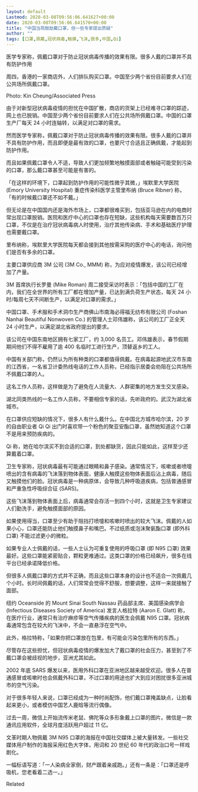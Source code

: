 ```yaml
---
layout: default
Lastmod: 2020-03-08T09:56:06.641627+00:00
date: 2020-03-08T09:56:06.641570+00:00
title: "中国当局鼓励戴口罩，但一些专家提出质疑"
author: ""
tags: [口罩,佩戴,冠状病毒,触摸,飞沫,很多,中国,Qi]
---
```


医学专家称，佩戴口罩对于防止冠状病毒传播的效果有限。很多人戴的口罩并不具有防护作用

周四，香港的一家商店外，人们排队购买口罩。中国至少两个省份目前要求人们在公共场所佩戴口罩。

Photo: Kin Cheung/Associated Press

由于对新型冠状病毒疫情的担忧在中国扩散，商店的货架上已经难寻口罩的踪迹，网上也已脱销。中国至少两个省份目前要求人们在公共场所佩戴口罩。中国的口罩生产厂每天 24 小时连轴转，以满足对口罩的需求。

然而医学专家称，佩戴口罩对于防止冠状病毒传播的效果有限。很多人戴的口罩并不具有防护作用，而且即便是最有效的口罩，也要尺寸合适且正确佩戴，才能起到防护作用。

而且如果佩戴口罩令人不适，导致人们更加频繁地触摸面部或者触碰可能受到污染的口罩，那么戴口罩甚至可能是有害的。

「在这样的环境下，口罩起到防护作用的可能性微乎其微，」埃默里大学医院 (Emory University Hospital) 重症传染科医学主管里布纳 (Bruce Ribner) 称，「有的时候戴口罩还不如不戴。」

但无论是在中国国内还是海外市场上，口罩都很难买到，包括亚马逊在内的电商时常出现口罩脱销。医院和医疗中心的口罩也存在短缺，这些机构每天需要数百万只口罩，不仅是在治疗冠状病毒病人时使用，治疗其他传染病、手术和基础医疗护理也需要戴口罩。

里布纳称，埃默里大学医院每天都会接到其他按需采购的医疗中心的电话，询问他们是否有多余的口罩。

主要口罩供应商 3M 公司 (3M Co., MMM) 称，为应对疫情爆发，该公司已经增加了产量。

3M 首席执行长罗曼 (Mike Roman) 周二接受采访时表示：「包括中国的工厂在内，我们在全世界的所有工厂都在增加产量，已达到满负荷生产状态，每天 24 小时/每周七天不间断生产，以满足对口罩的需求。」

中国口罩、手术服和手术洞巾生产商佛山市南海必得福无纺布有限公司 (Foshan Nanhai Beautiful Nonwoven Co.) 的管理人士邓伟雄称，该公司的工厂正全天 24 小时生产，以满足湖北省政府提出的要求。

该公司在中国东南地区拥有七家工厂，约 3,000 名员工。邓伟雄表示，春节假期期间他们不得不雇用了逾 400 名临时工进行生产，顶替返乡的工人。

中国有关部门称，仍然认为所有种类的口罩都值得佩戴。在病毒起源地武汉市东南的江西省，一名省卫计委热线电话的工作人员称，已经指示居委会劝阻在公共场所不佩戴口罩的人。

这名工作人员称，这样做是为了避免在人流量大、人群密集的地方发生交叉感染。

湖北同类热线的一名工作人员称，不要相信专家的话，先听政府的。武汉为湖北省城市。

在口罩供应短缺的情况下，很多人有什么戴什么。在中国北方城市哈尔滨，20 岁的自由职业者 Qi Qi 出门时喜欢带一个粉色的聚亚安酯口罩，虽然她知道这个口罩不是用来预防疾病的。

Qi 称，她在哈尔滨买不到合适的口罩，到处都缺货，因此只能如此，这样至少还算戴着口罩。

卫生专家称，冠状病毒最有可能通过眼睛和鼻子感染。通常情况下，咳嗽或者喷嚏喷出的含有病毒的飞沫落到物体表面，健康人触摸这些物体表面后沾上病毒，随后又触摸他们的脸。冠状病毒是一种病原体，会导致几种呼吸道疾病，包括普通感冒和严重急性呼吸综合征 (SARS)。

这些飞沫落到物体表面上后，病毒通常会存活一到四个小时，这就是卫生专家建议人们勤洗手，避免触摸面部的原因。

如果使用得当，口罩至少有助于阻挡打喷嚏和咳嗽时喷出的较大飞沫。佩戴的人如果小心，口罩还能防止他们触摸鼻子和嘴巴。不过纸质或泡沫聚氨酯口罩 (即外科口罩) 不能过滤更小的微粒。

如果专业人士佩戴的话，一些人士认为可重复使用的呼吸口罩 (即 N95 口罩) 效果最好。这些口罩能紧密贴合，颗粒更难通过。这类口罩的价格已经飙升，很多在线平台已经承诺降低价格。

但很多人佩戴口罩的方式并不正确，而且这些口罩本身的设计也不适合一次佩戴几个小时。长时间佩戴的话，人们常常会觉得不舒服，想要调整，这样一来就接触了面部。

纽约 Oceanside 的 Mount Sinai South Nassau 药品部主席、美国感染病学会 (Infectious Diseases Society of America) 发言人格拉特 (Aaron E. Glatt) 称，在医疗行业，通常只有治疗麻疹等空气传播疾病的医生会佩戴 N95 口罩。冠状病毒通常包含在较大的飞沫中，不会一直悬浮在空气中。

此外，格拉特称，「如果你把口罩放在包里，有可能会污染包里所有的东西。」

尽管存在这些担忧，但冠状病毒疫情的爆发加大了戴口罩的社会压力，甚至到了不戴口罩会被歧视的地步，亚洲尤其如此。

2002 年底 SARS 爆发以来，医用外科口罩在亚洲地区越来越受欢迎。很多人在普通感冒或咳嗽时也会佩戴外科口罩，不过口罩的用途也扩大到应对困扰很多亚洲城市的空气污染。

对于很多年轻人来说，口罩已经成为一种时尚配饰，他们戴口罩掩盖缺点，让脸看起来更小，或者模仿中国艺人鹿晗等流行偶像。

过去一周，微信上开始流传米老鼠、佛陀等众多形象戴上口罩的图片。微信是一款通讯应用软件，全球月度活跃用户超过 11 亿。

文革时期人物佩戴 3M N95 口罩的海报在中国社交媒体上被大量转发。一些社交媒体用户制作的海报采用红色大字体，用词和 20 世纪 60 年代的政治口号一样戏剧化。

一幅标语写道：「一人染病全家倒，财产跟着亲戚跑。」还有一条是：「口罩还是呼吸机，您老看着二选一。」

Related


